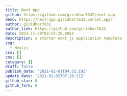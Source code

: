 ```yaml
---
title: Next App
github: https://github.com/giridhar7632/next-app
demo: https://next-app.giridhar7632.vercel.app/
author: giridhar7632
author_link: https://github.com/giridhar7632
date: 2023-11-28T03:54:20.685Z
description: a starter next js application template
ssg:
  - Nextjs
css: []
cms: []
category: []
draft: false
publish_date: '2021-02-01T04:51:19Z'
update_date: '2021-02-02T07:26:21Z'
github_star: 0
github_fork: 0
---
```

